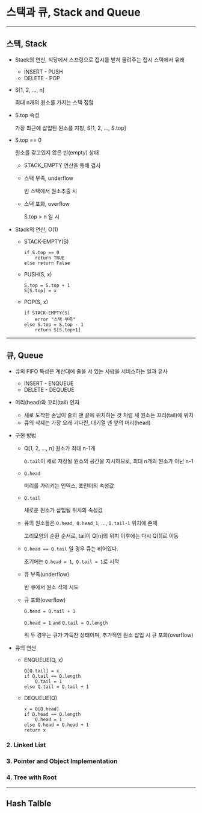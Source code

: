 # 스택과 큐, Stack and Queue

---

## 스택, Stack

- Stack의 연산, 식당에서 스프링으로 접시를 받쳐 올려주는 접시 스택에서 유래
  - INSERT - PUSH
  - DELETE - POP

- S[1, 2, …, n]

  최대 n개의 원소를 가지는 스택 집합

- S.top 속성

  가장 최근에 삽입된 원소를 지칭, S[1, 2, …, S.top]

- S.top == 0

  원소를 갖고있지 않은 빈(empty) 상태

  - STACK_EMPTY 연산을 통해 검사

  - 스택 부족, underflow

    빈 스택에서 원소추출 시

  - 스택 포화, overflow

    S.top > n 일 시

- Stack의 연산, O(1)

  - STACK-EMPTY(S)

    ```
    if S.top == 0
    	return TRUE
    else return False
    ```

  - PUSH(S, x)

    ```
    S.top = S.top + 1
    S[S.top] = x
    ```

  - POP(S, x)

    ```
    if STACK-EMPTY(S)
    	error "스택 부족"
    else S.top = S.top - 1
    	return S[S.top+1]
    ```

---

## 큐, Queue

- 큐의 FIFO 특성은 계산대에 줄을 서  있는 사람을 서비스하는 일과 유사

  - INSERT - ENQUEUE
  - DELETE - DEQUEUE

- 머리(head)와 꼬리(tail) 인자

  - 새로 도착한 손님이 줄의 맨 끝에 위치하는 것 처럼 새 원소는 꼬리(tail)에 위치
  - 큐의 삭제는 가장 오래 기다린, 대기열 맨 앞의 머리(head)

- 구현 방법

  - Q[1, 2, …, n] 원소가 최대 n-1개

    `Q.tail`이 새로 저장될 원소의 공간을 지시하므로, 최대 n개의 원소가 아닌 n-1

  - `Q.head`

    머리를 가리키는 인덱스, 포인터의 속성값

  - `Q.tail`

    새로운 원소가 삽입될 위치의 속성값

  - 큐의 원소들은 `Q.head`,` Q.head_1`, …, `Q.tail-1` 위치에 존재

    고리모양의 순환 순서로, tail이 Q[n]의 위치 이후에는 다시 Q[1]로 이동

  - `Q.head == Q.tail` 일 경우 큐는 비어있다.

    초기에는 `Q.head = 1`,` Q.tail = 1`로 시작

  - 큐 부족(underflow)

    빈 큐에서 원소 삭제 시도

  - 큐 포화(overflow)

    `Q.head = Q.tail + 1`

    `Q.head = 1` `and` `Q.tail = Q.length`

    위 두 경우는 큐가 가득찬 상태이며, 추가적인 원소 삽입 시 큐 포화(overflow)

- 큐의 연산

  - ENQUEUE(Q, x)

    ```
    Q[Q.tail] = x
    if Q.tail == Q.length
    	Q.tail = 1
    else Q.tail = Q.tail + 1
    ```

  - DEQUEUE(Q)

    ```
    x = Q[Q.head]
    if Q.head == Q.length
    	Q.head = 1
    else Q.head = Q.head + 1
    return x
    ```

### 2. Linked List

### 3. Pointer and Object Implementation

### 4. Tree with Root

---

## Hash Talble

### 